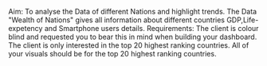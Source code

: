 Aim: To analyse the Data of different Nations and highlight trends.
The Data "Wealth of Nations" gives all information about different countries GDP,Life-expetency and Smartphone users details.
Requirements: The client is colour blind and requested you to bear this in mind when building your dashboard. The client is only interested in the top 20 highest ranking countries. All of your visuals should be for the top 20 highest ranking countries.

